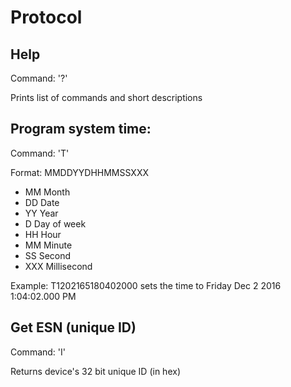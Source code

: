 # Protocol

## Help
Command: '?'

Prints list of commands and short descriptions


## Program system time:
Command: 'T'

Format: MMDDYYDHHMMSSXXX

 - MM Month
 - DD Date
 - YY Year
 - D Day of week
 - HH Hour
 - MM Minute
 - SS Second
 - XXX Millisecond

Example: T1202165180402000 sets the time to Friday Dec 2 2016 1:04:02.000 PM

## Get ESN (unique ID)
Command: 'I'

Returns device's 32 bit unique ID (in hex)


